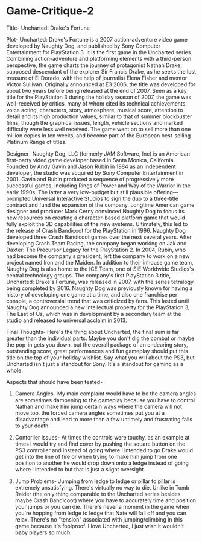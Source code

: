 # Game-Critique-2

Title- Uncharted: Drake's Fortune

Plot- Uncharted: Drake's Fortune is a 2007 action-adventure video game developed by Naughty Dog, and published by Sony Computer Entertainment for PlayStation 3. It is the first game in the Uncharted series. Combining action-adventure and platforming elements with a third-person perspective, the game charts the journey of protagonist Nathan Drake, supposed descendant of the explorer Sir Francis Drake, as he seeks the lost treasure of El Dorado, with the help of journalist Elena Fisher and mentor Victor Sullivan. Originally announced at E3 2006, the title was developed for about two years before being released at the end of 2007. Seen as a key title for the PlayStation 3 during the holiday season of 2007, the game was well-received by critics, many of whom cited its technical achievements, voice acting, characters, story, atmosphere, musical score, attention to detail and its high production values, similar to that of summer blockbuster films, though the graphical issues, length, vehicle sections and marked difficulty were less well received. The game went on to sell more than one million copies in ten weeks, and become part of the European best-selling Platinum Range of titles.

Designer- Naughty Dog, LLC (formerly JAM Software, Inc) is an American first-party video game developer based in Santa Monica, California. Founded by Andy Gavin and Jason Rubin in 1984 as an independent developer, the studio was acquired by Sony Computer Entertainment in 2001. Gavin and Rubin produced a sequence of progressively more successful games, including Rings of Power and Way of the Warrior in the early 1990s. The latter a very low-budget but still plausible offering—prompted Universal Interactive Studios to sign the duo to a three-title contract and fund the expansion of the company. Longtime American game designer and producer Mark Cerny convinced Naughty Dog to focus its new resources on creating a character-based platform game that would fully exploit the 3D capabilities of the new systems. Ultimately, this led to the release of Crash Bandicoot for the PlayStation in 1996. Naughty Dog developed three Crash Bandicoot games over the next several years. After developing Crash Team Racing, the company began working on Jak and Daxter: The Precursor Legacy for the PlayStation 2. In 2004, Rubin, who had become the company's president, left the company to work on a new project named Iron and the Maiden. In addition to their inhouse game team, Naughty Dog is also home to the ICE Team, one of SIE Worldwide Studios's central technology groups. The company's first PlayStation 3 title, Uncharted: Drake's Fortune, was released in 2007, with the series tetralogy being completed by 2016. Naughty Dog was previously known for having a history of developing one game at a time, and also one franchise per console, a controversial trend that was criticized by fans. This lasted until Naughty Dog announced a new intellectual property for the PlayStation 3, The Last of Us, which was in development by a secondary team at the studio and released to universal acclaim in 2013. 

Final Thoughts- Here's the thing about Uncharted, the final sum is far greater than the individual parts. Maybe you don't dig the combat or maybe the pop-in gets you down, but the overall package of an endearing story, outstanding score, great performances and fun gameplay should put this title on the top of your holiday wishlist. Say what you will about the PS3, but Uncharted isn't just a standout for Sony. It's a standout for gaming as a whole.

Aspects that should have been tested-

1. Camera Angles- My main complaint would have to be the camera angles are sometimes dampening to the gameplay because you have to control Nathan and make him jump certain ways where the camera will not move too. the forced camera angles sometimes put you at a disadvantage and lead to more than a few untimely and frustrating falls to your death.

2. Contorller Issues- At times the controls were touchy, as an example at times i would try and find cover by pushing the square button on the PS3 controller and instead of going where i intended to go Drake would get into the line of fire or when trying to make him jump from one position to another he would drop down onto a ledge instead of going where i intended to but that is just a slight oversight.

3. Jump Problems- Jumping from ledge to ledge or pillar to pillar is extremely unsatisfying. There's virtually no way to die. Unlike in Tomb Raider (the only thing comparable to the Uncharted series besides maybe Crash Bandicoot) where you have to accurately time and position your jumps or you can die. There's never a moment in the game when you're hopping from ledge to ledge that Nate will fall off and you can relax. There's no "tension" associated with jumping/climbing in this game because it's foolproof. I love Uncharted, I just wish it wouldn't baby players so much.
